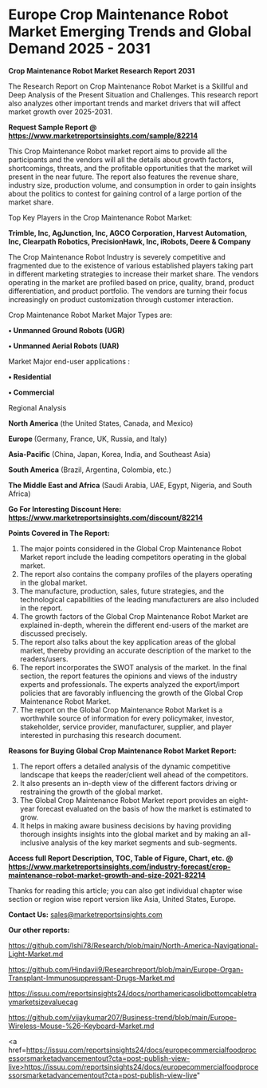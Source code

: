 # Europe Crop Maintenance Robot Market Emerging Trends and Global Demand 2025 - 2031

<strong>Crop Maintenance Robot Market Research Report 2031</strong>

The Research Report on Crop Maintenance Robot Market is a Skillful and Deep Analysis of the Present Situation and Challenges. This research report also analyzes other important trends and market drivers that will affect market growth over 2025-2031.

<strong>Request Sample Report @ <a href=https://www.marketreportsinsights.com/sample/82214>https://www.marketreportsinsights.com/sample/82214</a></strong>

This Crop Maintenance Robot market report aims to provide all the participants and the vendors will all the details about growth factors, shortcomings, threats, and the profitable opportunities that the market will present in the near future. The report also features the revenue share, industry size, production volume, and consumption in order to gain insights about the politics to contest for gaining control of a large portion of the market share.

Top Key Players in the Crop Maintenance Robot Market:

<strong>Trimble, Inc, AgJunction, Inc, AGCO Corporation, Harvest Automation, Inc, Clearpath Robotics, PrecisionHawk, Inc, iRobots, Deere & Company</strong>

The Crop Maintenance Robot Industry is severely competitive and fragmented due to the existence of various established players taking part in different marketing strategies to increase their market share. The vendors operating in the market are profiled based on price, quality, brand, product differentiation, and product portfolio. The vendors are turning their focus increasingly on product customization through customer interaction.

Crop Maintenance Robot Market Major Types are:

<strong>• Unmanned Ground Robots (UGR)

• Unmanned Aerial Robots (UAR)</strong>

Market Major end-user applications :

<strong>• Residential

• Commercial</strong>

Regional Analysis

</u><strong><b>North America</b></strong> (the United States, Canada, and Mexico)

<strong><b>Europe </b></strong>(Germany, France, UK, Russia, and Italy)

<strong><b>Asia-Pacific</b></strong> (China, Japan, Korea, India, and Southeast Asia)

<strong><b>South America</b></strong> (Brazil, Argentina, Colombia, etc.)

<strong><b>The Middle East and Africa</b></strong> (Saudi Arabia, UAE, Egypt, Nigeria, and South Africa)

<strong>Go For Interesting Discount Here: <a href=https://www.marketreportsinsights.com/discount/82214>https://www.marketreportsinsights.com/discount/82214</a></strong>

<strong>Points Covered in The Report:</strong>
<ol>
  <li>The major points considered in the Global Crop Maintenance Robot Market report include the leading competitors operating in the global market.</li>
  <li>The report also contains the company profiles of the players operating in the global market.</li>
  <li>The manufacture, production, sales, future strategies, and the technological capabilities of the leading manufacturers are also included in the report.</li>
  <li>The growth factors of the Global Crop Maintenance Robot Market are explained in-depth, wherein the different end-users of the market are discussed precisely.</li>
  <li>The report also talks about the key application areas of the global market, thereby providing an accurate description of the market to the readers/users.</li>
  <li>The report incorporates the SWOT analysis of the market. In the final section, the report features the opinions and views of the industry experts and professionals. The experts analyzed the export/import policies that are favorably influencing the growth of the Global Crop Maintenance Robot Market.</li>
  <li>The report on the Global Crop Maintenance Robot Market is a worthwhile source of information for every policymaker, investor, stakeholder, service provider, manufacturer, supplier, and player interested in purchasing this research document.</li>
</ol>
<strong>Reasons for Buying Global Crop Maintenance Robot Market Report:</strong>

<ol>
  <li>The report offers a detailed analysis of the dynamic competitive landscape that keeps the reader/client well ahead of the competitors.</li>
  <li>It also presents an in-depth view of the different factors driving or restraining the growth of the global market.</li>
  <li>The Global Crop Maintenance Robot Market report provides an eight-year forecast evaluated on the basis of how the market is estimated to grow.</li>
  <li>It helps in making aware business decisions by having providing thorough insights insights into the global market and by making an all-inclusive analysis of the key market segments and sub-segments.</li>
</ol>
<strong>Access full Report Description, TOC, Table of Figure, Chart, etc. @ <a href=https://www.marketreportsinsights.com/industry-forecast/crop-maintenance-robot-market-growth-and-size-2021-82214>https://www.marketreportsinsights.com/industry-forecast/crop-maintenance-robot-market-growth-and-size-2021-82214</a></strong>


Thanks for reading this article; you can also get individual chapter wise section or region wise report version like Asia, United States, Europe.

<strong>Contact Us:</strong>
sales@marketreportsinsights.com

<strong>Our other reports:</strong>

<a href=https://github.com/Ishi78/Research/blob/main/North-America-Navigational-Light-Market.md>https://github.com/Ishi78/Research/blob/main/North-America-Navigational-Light-Market.md</a>

<a href=https://github.com/Hindavii9/Researchreport/blob/main/Europe-Organ-Transplant-Immunosuppressant-Drugs-Market.md>https://github.com/Hindavii9/Researchreport/blob/main/Europe-Organ-Transplant-Immunosuppressant-Drugs-Market.md</a>

<a href=https://issuu.com/reportsinsights24/docs/northamericasolidbottomcabletraymarketsizevaluecag>https://issuu.com/reportsinsights24/docs/northamericasolidbottomcabletraymarketsizevaluecag</a>

<a href=https://github.com/vijaykumar207/Business-trend/blob/main/Europe-Wireless-Mouse-%26-Keyboard-Market.md>https://github.com/vijaykumar207/Business-trend/blob/main/Europe-Wireless-Mouse-%26-Keyboard-Market.md</a>

<a href=https://issuu.com/reportsinsights24/docs/europecommercialfoodprocessorsmarketadvancementout?cta=post-publish-view-live>https://issuu.com/reportsinsights24/docs/europecommercialfoodprocessorsmarketadvancementout?cta=post-publish-view-live</a>"

